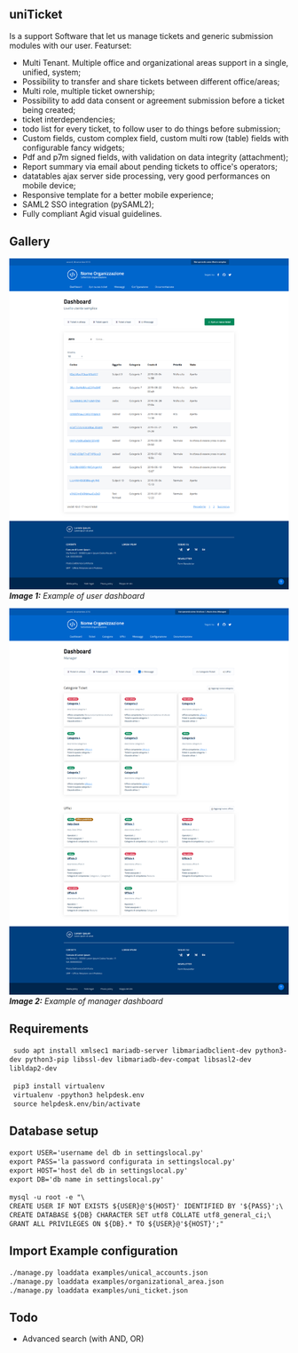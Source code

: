 uniTicket
---------

Is a support Software that let us manage tickets and generic submission modules with our user.
Featurset:

- Multi Tenant. Multiple office and organizational areas support in a single, unified, system;
- Possibility to transfer and share tickets between different office/areas;
- Multi role, multiple ticket ownership;
- Possibility to add data consent or agreement submission before a ticket being created;
- ticket interdependencies;
- todo list for every ticket, to follow user to do things before submission;
- Custom fields, custom complex field, custom multi row (table) fields with configurable fancy widgets;
- Pdf and p7m signed fields, with validation on data integrity (attachment);
- Report summary via email about pending tickets to office's operators;
- datatables ajax server side processing, very good performances on mobile device;
- Responsive template for a better mobile experience;
- SAML2 SSO integration (pySAML2);
- Fully compliant Agid visual guidelines.


Gallery
-------

![Home](data/gallery/user_dashboard.png)
_**Image 1:** Example of user dashboard_

![Home](data/gallery/manager_dashboard.png)
_**Image 2:** Example of manager dashboard_

Requirements
------------

````
 sudo apt install xmlsec1 mariadb-server libmariadbclient-dev python3-dev python3-pip libssl-dev libmariadb-dev-compat libsasl2-dev libldap2-dev

 pip3 install virtualenv
 virtualenv -ppython3 helpdesk.env
 source helpdesk.env/bin/activate
````

Database setup
--------------

````
export USER='username del db in settingslocal.py'
export PASS='la password configurata in settingslocal.py'
export HOST='host del db in settingslocal.py'
export DB='db name in settingslocal.py'

mysql -u root -e "\
CREATE USER IF NOT EXISTS ${USER}@'${HOST}' IDENTIFIED BY '${PASS}';\
CREATE DATABASE ${DB} CHARACTER SET utf8 COLLATE utf8_general_ci;\
GRANT ALL PRIVILEGES ON ${DB}.* TO ${USER}@'${HOST}';"
````

Import Example configuration
----------------------------

````
./manage.py loaddata examples/unical_accounts.json
./manage.py loaddata examples/organizational_area.json
./manage.py loaddata examples/uni_ticket.json
````


Todo
----

- Advanced search (with AND, OR)

